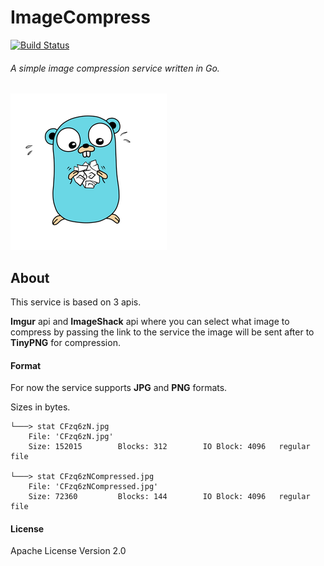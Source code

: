 # ImageCompress

[![Build Status](https://travis-ci.org/hoenirvili/ImageCompress.svg?branch=master)](https://travis-ci.org/hoenirvili/ImageCompress)

###### A simple image compression service written in Go.


![gopher image](doc/gopher.png)


## About

This service is based on 3 apis.

**Imgur** api and **ImageShack** api where you can select what image to compress by passing the link to the service the image will be sent after to **TinyPNG** for compression.

#### Format
For now the service supports **JPG** and **PNG** formats.


Sizes in bytes.

```
└───> stat CFzq6zN.jpg
	File: 'CFzq6zN.jpg'
	Size: 152015    	Blocks: 312        IO Block: 4096   regular file

└───> stat CFzq6zNCompressed.jpg
	File: 'CFzq6zNCompressed.jpg'
	Size: 72360     	Blocks: 144        IO Block: 4096   regular file
```


#### License

Apache License Version 2.0
